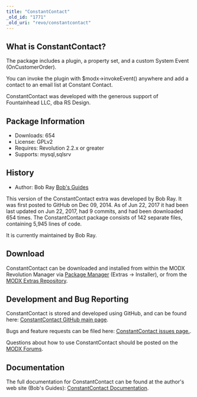 ```yaml
---
title: "ConstantContact"
_old_id: "1771"
_old_uri: "revo/constantcontact"
---
```


## What is ConstantContact?

The package includes a plugin, a property set, and a custom System Event (OnCustomerOrder).

You can invoke the plugin with $modx->invokeEvent() anywhere and add a contact to an email list at Constant Contact.

ConstantContact was developed with the generous support of Fountainhead LLC, dba RS Design.

## Package Information

- Downloads: 654
- License: GPLv2
- Requires: Revolution 2.2.x or greater
- Supports: mysql,sqlsrv

## History

- Author: Bob Ray [Bob's Guides](https://bobsguides.com)

 This version of the ConstantContact extra was developed by Bob Ray. It was first posted to GitHub on Dec 09, 2014. As of Jun 22, 2017 it had been last updated on Jun 22, 2017, had 9 commits, and had been downloaded 654 times. The ConstantContact package consists of 142 separate files, containing 5,945 lines of code.

It is currently maintained by Bob Ray.

## Download

 ConstantContact can be downloaded and installed from within the MODX Revolution Manager via [Package Manager](developing-in-modx/advanced-development/package-management "Package Manager") (Extras -> Installer), or from the [MODX Extras Repository](https://modx.com/extras/package/constantcontact).

## Development and Bug Reporting 

 ConstantContact is stored and developed using GitHub, and can be found here: [ConstantContact GitHub main page](https://github.com/BobRay/ConstantContact).

 Bugs and feature requests can be filed here: [ConstantContact issues page.](https://github.com/BobRay/ConstantContact/issues).

Questions about how to use ConstantContact should be posted on the [MODX Forums](https://forums.modx.com).

## Documentation

 The full documentation for ConstantContact can be found at the author's web site (Bob's Guides): [ConstantContact Documentation](https://bobsguides.com/constantcontact-tutorial.html).